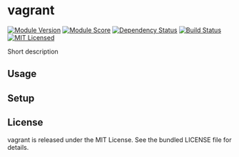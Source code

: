 vagrant
==============

[![Module Version](https://img.shields.io/puppetforge/v/akerl/vagrant.svg)](https://forge.puppetlabs.com/akerl/vagrant)
[![Module Score](https://img.shields.io/puppetforge/f/akerl/vagrant.svg)](https://forge.puppetlabs.com/akerl/vagrant/scores)
[![Dependency Status](https://img.shields.io/gemnasium/akerl/vagrant.svg)](https://gemnasium.com/akerl/vagrant)
[![Build Status](https://img.shields.io/travis/akerl/vagrant.svg)](https://travis-ci.org/akerl/vagrant)
[![MIT Licensed](https://img.shields.io/badge/license-MIT-green.svg)](https://tldrlegal.com/license/mit-license)

Short description

## Usage

## Setup

## License

vagrant is released under the MIT License. See the bundled LICENSE file for details.

